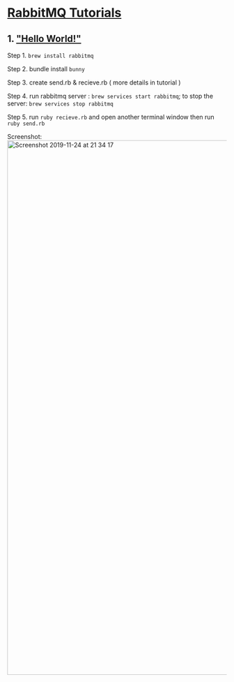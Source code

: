 # [RabbitMQ Tutorials](https://www.rabbitmq.com/getstarted.html)


## 1. ["Hello World!"](https://www.rabbitmq.com/tutorials/tutorial-one-ruby.html)

Step 1. `brew install rabbitmq`

Step 2. bundle install `bunny`

Step 3. create send.rb & recieve.rb ( more details in tutorial )

Step 4. run rabbitmq server : ```brew services start rabbitmq```; to stop the server: ```brew services stop rabbitmq```

Step 5. run ```ruby recieve.rb``` and open another terminal window then run ```ruby send.rb```

Screenshot:
<img width="1224" alt="Screenshot 2019-11-24 at 21 34 17" src="https://user-images.githubusercontent.com/47269063/69502020-85f50500-0f02-11ea-8996-a57bfe4f1747.png">

